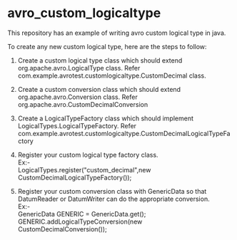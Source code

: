 # avro_custom_logicaltype
This repository has an example of writing avro custom logical type in java.

To create any new custom logical type, here are the steps to follow:
1) Create a custom logical type class which should extend org.apache.avro.LogicalType class. 
Refer com.example.avrotest.customlogicaltype.CustomDecimal class.
2) Create a custom conversion class which should extend org.apache.avro.Conversion class. 
Refer org.apache.avro.CustomDecimalConversion
3) Create a LogicalTypeFactory class which should implement LogicalTypes.LogicalTypeFactory. 
Refer com.example.avrotest.customlogicaltype.CustomDecimalLogicalTypeFactory
4) Register your custom logical type factory class.<br/>
Ex:- <br/>
      LogicalTypes.register("custom_decimal",new CustomDecimalLogicalTypeFactory());
      
5) Register your custom conversion class with GenericData so that DatumReader or DatumWriter can do the appropriate conversion.<br/>
Ex:- <br/>
      GenericData GENERIC = GenericData.get();<br/>
      GENERIC.addLogicalTypeConversion(new CustomDecimalConversion());<br/>


